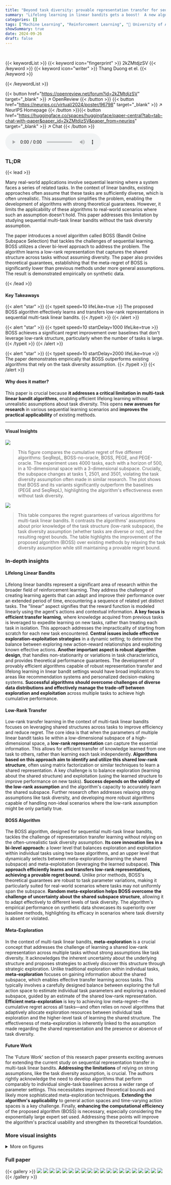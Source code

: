 ```yaml
---
title: "Beyond task diversity: provable representation transfer for sequential multitask linear bandits"
summary: "Lifelong learning in linear bandits gets a boost!  A new algorithm, BOSS, achieves low regret without the usual ‘task diversity’ assumption, opening doors for more realistic sequential multi-task lear..."
categories: []
tags: ["Machine Learning", "Reinforcement Learning", "🏢 University of Arizona",]
showSummary: true
date: 2024-09-26
draft: false
---
```


<br>

{{< keywordList >}}
{{< keyword icon="fingerprint" >}} 2kZMtdjzSV {{< /keyword >}}
{{< keyword icon="writer" >}} Thang Duong et el. {{< /keyword >}}
 
{{< /keywordList >}}

{{< button href="https://openreview.net/forum?id=2kZMtdjzSV" target="_blank" >}}
↗ OpenReview
{{< /button >}}
{{< button href="https://neurips.cc/virtual/2024/poster/96798" target="_blank" >}}
↗ NeurIPS Homepage
{{< /button >}}{{< button href="https://huggingface.co/spaces/huggingface/paper-central?tab=tab-chat-with-paper&paper_id=2kZMtdjzSV&paper_from=neurips" target="_blank" >}}
↗ Chat
{{< /button >}}



<audio controls>
    <source src="https://ai-paper-reviewer.com/2kZMtdjzSV/podcast.wav" type="audio/wav">
    Your browser does not support the audio element.
</audio>


### TL;DR


{{< lead >}}

Many real-world applications involve sequential learning where a system faces a series of related tasks.  In the context of linear bandits, existing approaches often assume that these tasks are sufficiently diverse, which is often unrealistic. This assumption simplifies the problem, enabling the development of algorithms with strong theoretical guarantees. However, it limits the applicability of these algorithms to real-world scenarios where such an assumption doesn't hold. This paper addresses this limitation by studying sequential multi-task linear bandits without the task diversity assumption.

The paper introduces a novel algorithm called BOSS (Bandit Online Subspace Selection) that tackles the challenges of sequential learning.  BOSS utilizes a clever bi-level approach to address the problem.  The algorithm learns a low-rank representation that captures the shared structure across tasks without assuming diversity. The paper also provides theoretical guarantees, establishing that the meta-regret of BOSS is significantly lower than previous methods under more general assumptions.  The result is demonstrated empirically on synthetic data.

{{< /lead >}}


#### Key Takeaways

{{< alert "star" >}}
{{< typeit speed=10 lifeLike=true >}} The proposed BOSS algorithm effectively learns and transfers low-rank representations in sequential multi-task linear bandits. {{< /typeit >}}
{{< /alert >}}

{{< alert "star" >}}
{{< typeit speed=10 startDelay=1000 lifeLike=true >}} BOSS achieves a significant regret improvement over baselines that don't leverage low-rank structure, particularly when the number of tasks is large. {{< /typeit >}}
{{< /alert >}}

{{< alert "star" >}}
{{< typeit speed=10 startDelay=2000 lifeLike=true >}} The paper demonstrates empirically that BOSS outperforms existing algorithms that rely on the task diversity assumption. {{< /typeit >}}
{{< /alert >}}

#### Why does it matter?
This paper is crucial because **it addresses a critical limitation in multi-task linear bandit algorithms**, enabling efficient lifelong learning without unrealistic assumptions about task diversity.  This opens **new avenues for research** in various sequential learning scenarios and **improves the practical applicability** of existing methods.

------
#### Visual Insights



![](https://ai-paper-reviewer.com/2kZMtdjzSV/figures_9_1.jpg)

> This figure compares the cumulative regret of five different algorithms: SeqRepL, BOSS-no-oracle, BOSS, PEGE, and PEGE-oracle.  The experiment uses 4000 tasks, each with a horizon of 500, in a 10-dimensional space with a 3-dimensional subspace.  Crucially, the subspace changes at tasks 1, 2501, and 3501, violating the task diversity assumption often made in similar research. The plot shows that BOSS and its variants significantly outperform the baselines (PEGE and SeqRepL), highlighting the algorithm's effectiveness even without task diversity.





![](https://ai-paper-reviewer.com/2kZMtdjzSV/tables_2_1.jpg)

> This table compares the regret guarantees of various algorithms for multi-task linear bandits.  It contrasts the algorithms' assumptions about prior knowledge of the task structure (low-rank subspace), the task diversity assumption (whether tasks are diverse or not), and the resulting regret bounds. The table highlights the improvement of the proposed algorithm (BOSS) over existing methods by relaxing the task diversity assumption while still maintaining a provable regret bound.





### In-depth insights


#### Lifelong Linear Bandits
Lifelong linear bandits represent a significant area of research within the broader field of reinforcement learning.  They address the challenge of creating learning agents that can adapt and improve their performance over an extended period of time, encountering a sequence of related yet distinct tasks.  The "linear" aspect signifies that the reward function is modeled linearly using the agent's actions and contextual information.  **A key focus is efficient transfer learning**, where knowledge acquired from previous tasks is leveraged to expedite learning on new tasks, rather than treating each task in isolation. This approach addresses the impracticality of starting from scratch for each new task encountered.  **Central issues include effective exploration-exploitation strategies** in a dynamic setting; to determine the balance between exploring new action-reward relationships and exploiting known effective actions.  **Another important aspect is robust algorithm design**, that handles non-stationarity or variations in task characteristics, and provides theoretical performance guarantees. The development of provably efficient algorithms capable of robust representation transfer and lifelong learning in linear bandit settings would have broad implications to areas like recommendation systems and personalized decision-making systems.  **Successful algorithms should overcome challenges of diverse data distributions and effectively manage the trade-off between exploration and exploitation** across multiple tasks to achieve high cumulative performance.

#### Low-Rank Transfer
Low-rank transfer learning in the context of multi-task linear bandits focuses on leveraging shared structures across tasks to improve efficiency and reduce regret.  The core idea is that when the parameters of multiple linear bandit tasks lie within a low-dimensional subspace of a high-dimensional space, a **low-rank representation** can capture the essential information.  This allows for efficient transfer of knowledge learned from one task to others, rather than learning each task independently.  **Algorithms based on this approach aim to identify and utilize this shared low-rank structure**, often using matrix factorization or similar techniques to learn a shared representation.  A key challenge is to balance exploration (learning about the shared structure) and exploitation (using the learned structure to improve performance on new tasks).  **Success depends on the validity of the low-rank assumption** and the algorithm's capacity to accurately learn the shared subspace.  Further research often addresses relaxing strong assumptions like task diversity, and developing more robust algorithms capable of handling non-ideal scenarios where the low-rank assumption might be only partially true.

#### BOSS Algorithm
The BOSS algorithm, designed for sequential multi-task linear bandits, tackles the challenge of representation transfer learning without relying on the often-unrealistic task diversity assumption.  **Its core innovation lies in a bi-level approach:** a lower level that balances exploration and exploitation within individual tasks using two base algorithms, and an upper level that dynamically selects between meta-exploration (learning the shared subspace) and meta-exploitation (leveraging the learned subspace).  **This approach efficiently learns and transfers low-rank representations, achieving a provable regret bound.**  Unlike prior methods, BOSS's theoretical guarantees are robust to task parameter variations, making it particularly suited for real-world scenarios where tasks may not uniformly span the subspace.  **Random meta-exploration helps BOSS overcome the challenge of uncertainty about the shared subspace structure**, allowing it to adapt effectively to different levels of task diversity.  The algorithm's empirical performance on synthetic data showcases its superiority over baseline methods, highlighting its efficacy in scenarios where task diversity is absent or violated.

#### Meta-Exploration
In the context of multi-task linear bandits, **meta-exploration** is a crucial concept that addresses the challenge of learning a shared low-rank representation across multiple tasks without strong assumptions like task diversity.  It acknowledges the inherent uncertainty about the underlying structure and proposes strategies to actively discover this structure through strategic exploration.  Unlike traditional exploration within individual tasks, **meta-exploration** focuses on gaining information about the shared subspace, which enables effective transfer learning across tasks.  This typically involves a carefully designed balance between exploring the full action space to estimate individual task parameters and exploring a reduced subspace, guided by an estimate of the shared low-rank representation.  **Efficient meta-exploration** is key to achieving low meta-regret—the cumulative regret across all tasks—and often relies on novel algorithms that adaptively allocate exploration resources between individual task exploration and the higher-level task of learning the shared structure.  The effectiveness of meta-exploration is inherently linked to the assumption made regarding the shared representation and the presence or absence of task diversity.

#### Future Work
The 'Future Work' section of this research paper presents exciting avenues for extending the current study on sequential representation transfer in multi-task linear bandits.  **Addressing the limitations** of relying on strong assumptions, like the task diversity assumption, is crucial.  The authors rightly acknowledge the need to develop algorithms that perform comparably to individual single-task baselines across a wider range of parameter settings.  This necessitates improved theoretical bounds and likely more sophisticated meta-exploration techniques.  **Extending the algorithm's applicability** to general action spaces and time-varying action spaces is a key challenge.  Finally, **enhancing the computational efficiency** of the proposed algorithm (BOSS) is necessary, especially considering the exponentially large expert set used.  Addressing these points will improve the algorithm's practical usability and strengthen its theoretical foundation.


### More visual insights

<details>
<summary>More on figures
</summary>


![](https://ai-paper-reviewer.com/2kZMtdjzSV/figures_22_1.jpg)

> This figure compares the cumulative regret of the BOSS algorithm with four baselines: SeqRepL, PEGE, PEGE-oracle, and BOSS-no-oracle. The experiment settings are N=4000 tasks, T=500 rounds per task, d=10 dimensions, and m=3 subspace dimensions. The reward vectors θn are chosen uniformly at random, ensuring their l2 norm is between 0.8 and 1.  The environment changes the underlying subspace at tasks 1, 2501 and 3501, simulating a non-stationary environment without task diversity. The plot shows that BOSS consistently outperforms the baselines, highlighting the effectiveness of its approach in learning low-rank representations without task diversity.


![](https://ai-paper-reviewer.com/2kZMtdjzSV/figures_22_2.jpg)

> This figure compares the cumulative regret of four algorithms: BOSS, BOSS without oracle knowledge, SeqRepL, and PEGE.  The experiment uses 6000 tasks with a horizon of 2000 rounds each. The dimensionality of the tasks is 10, and the subspace dimension is 3. The figure shows that BOSS outperforms the other algorithms, particularly when the task diversity assumption holds.  The plots also display metrics related to the subspace basis estimation error.


</details>






### Full paper

{{< gallery >}}
<img src="https://ai-paper-reviewer.com/2kZMtdjzSV/1.png" class="grid-w50 md:grid-w33 xl:grid-w25" />
<img src="https://ai-paper-reviewer.com/2kZMtdjzSV/2.png" class="grid-w50 md:grid-w33 xl:grid-w25" />
<img src="https://ai-paper-reviewer.com/2kZMtdjzSV/3.png" class="grid-w50 md:grid-w33 xl:grid-w25" />
<img src="https://ai-paper-reviewer.com/2kZMtdjzSV/4.png" class="grid-w50 md:grid-w33 xl:grid-w25" />
<img src="https://ai-paper-reviewer.com/2kZMtdjzSV/5.png" class="grid-w50 md:grid-w33 xl:grid-w25" />
<img src="https://ai-paper-reviewer.com/2kZMtdjzSV/6.png" class="grid-w50 md:grid-w33 xl:grid-w25" />
<img src="https://ai-paper-reviewer.com/2kZMtdjzSV/7.png" class="grid-w50 md:grid-w33 xl:grid-w25" />
<img src="https://ai-paper-reviewer.com/2kZMtdjzSV/8.png" class="grid-w50 md:grid-w33 xl:grid-w25" />
<img src="https://ai-paper-reviewer.com/2kZMtdjzSV/9.png" class="grid-w50 md:grid-w33 xl:grid-w25" />
<img src="https://ai-paper-reviewer.com/2kZMtdjzSV/10.png" class="grid-w50 md:grid-w33 xl:grid-w25" />
<img src="https://ai-paper-reviewer.com/2kZMtdjzSV/11.png" class="grid-w50 md:grid-w33 xl:grid-w25" />
<img src="https://ai-paper-reviewer.com/2kZMtdjzSV/12.png" class="grid-w50 md:grid-w33 xl:grid-w25" />
<img src="https://ai-paper-reviewer.com/2kZMtdjzSV/13.png" class="grid-w50 md:grid-w33 xl:grid-w25" />
<img src="https://ai-paper-reviewer.com/2kZMtdjzSV/14.png" class="grid-w50 md:grid-w33 xl:grid-w25" />
<img src="https://ai-paper-reviewer.com/2kZMtdjzSV/15.png" class="grid-w50 md:grid-w33 xl:grid-w25" />
<img src="https://ai-paper-reviewer.com/2kZMtdjzSV/16.png" class="grid-w50 md:grid-w33 xl:grid-w25" />
<img src="https://ai-paper-reviewer.com/2kZMtdjzSV/17.png" class="grid-w50 md:grid-w33 xl:grid-w25" />
<img src="https://ai-paper-reviewer.com/2kZMtdjzSV/18.png" class="grid-w50 md:grid-w33 xl:grid-w25" />
<img src="https://ai-paper-reviewer.com/2kZMtdjzSV/19.png" class="grid-w50 md:grid-w33 xl:grid-w25" />
<img src="https://ai-paper-reviewer.com/2kZMtdjzSV/20.png" class="grid-w50 md:grid-w33 xl:grid-w25" />
{{< /gallery >}}